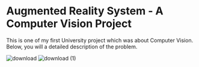 # Augmented Reality System - A Computer Vision Project
This is one of my first University project which was about Computer Vision. Below, you will a detailed description of the problem.

![download](https://github.com/agozz/AR-Project/assets/84788782/378a700e-76f9-43de-ada7-8c767a42a834)
![download (1)](https://github.com/agozz/AR-Project/assets/84788782/91e1a044-0442-46e5-8966-2d7edc6e2350)
